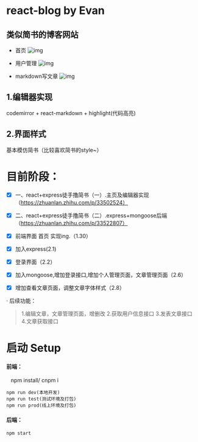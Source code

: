 # react-blog by Evan   

## 类似简书的博客网站
- 首页
![img](https://github.com/xiaofengz/react-blog/blob/master/static/img/blog1-1.gif)


- 用户管理
![img](https://github.com/xiaofengz/react-blog/blob/master/static/img/blog1-2.gif)


- markdown写文章
![img](https://github.com/xiaofengz/react-blog/blob/master/static/img/blog1-3.gif)


## 1.编辑器实现
codemirror + react-markdown + highlight(代码高亮)

## 2.界面样式
基本模仿简书（比较喜欢简书的style~）

# 目前阶段：
- [x]  一、react+express徒手撸简书（一）.主页及编辑器实现（https://zhuanlan.zhihu.com/p/33502524）
- [x]  二、react+express徒手撸简书（二）.express+mongoose后端（https://zhuanlan.zhihu.com/p/33522807）
 
 
- [x] 前端界面 首页 实现ing.（1.30）
- [x] 加入express(2.1)
- [x] 登录界面（2.2）
- [x] 加入mongoose,增加登录接口,增加个人管理页面，文章管理页面（2.6）
- [x] 增加查看文章页面，调整文章字体样式（2.8）


· 后续功能：

> 1.编辑文章，文章管理页面，增删改
> 2.获取用户信息接口
> 3.发表文章接口
> 4.文章获取接口


# 启动 Setup
#### 前端：
    npm install/ cnpm i

    npm run dev(本地开发)
    npm run test(测试环境及打包)
    npm run prod(线上环境及打包)
#### 后端：
    npm start

